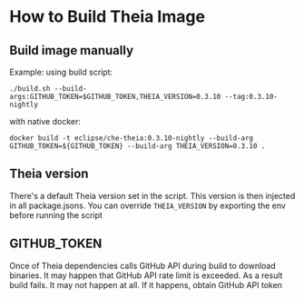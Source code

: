 # How to Build Theia Image

## Build image manually
Example:
using build script:

```
./build.sh --build-args:GITHUB_TOKEN=$GITHUB_TOKEN,THEIA_VERSION=0.3.10 --tag:0.3.10-nightly
```

with native docker:

```
docker build -t eclipse/che-theia:0.3.10-nightly --build-arg GITHUB_TOKEN=${GITHUB_TOKEN} --build-arg THEIA_VERSION=0.3.10 .
```

## Theia version

There's a default Theia version set in the script. This version is then injected in all package.jsons.
You can override `THEIA_VERSION` by exporting the env before running the script

## GITHUB_TOKEN

Once of Theia dependencies calls GitHub API during build to download binaries. It may happen that GitHub API rate limit is exceeded.
As a result build fails. It may not happen at all. If it happens, obtain GitHub API token
